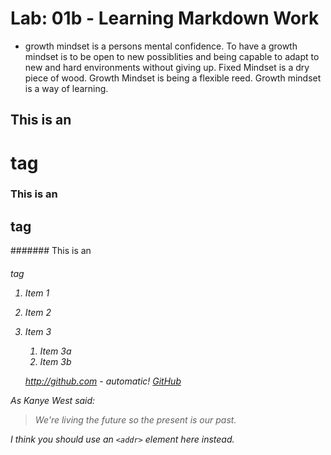 # Lab: 01b - Learning Markdown Work 
- growth mindset is a persons mental confidence. To have a growth mindset is to be open to new possiblities and being capable to adapt to new and hard environments without giving up. 
Fixed Mindset is a dry piece of wood.
Growth Mindset is being a flexible reed.
Growth mindset is a way of learning.

## This is an <h1> tag
### This is an <h2> tag
####### This is an <h6> tag
  
1. Item 1
1. Item 2
1. Item 3
   1. Item 3a
   1. Item 3b
   
   http://github.com - automatic!
[GitHub](http://github.com)

As Kanye West said:

> We're living the future so
> the present is our past.

I think you should use an
`<addr>` element here instead.

